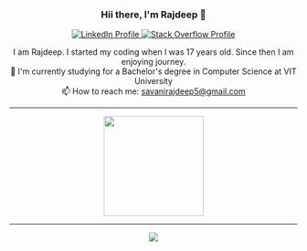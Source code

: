 
<h3 align="center">Hii there, I'm Rajdeep 👋</h3>
<p align="center">
  <a href="https://www.linkedin.com/in/savanirajdeep5/">
    <img src="https://img.shields.io/badge/LinkedIn-0077B5?style=for-the-badge&logo=linkedin&logoColor=white" alt="LinkedIn Profile">
  </a>
  <a href="https://stackoverflow.com/users/12783059/rajdeep-savani-r?tab=profile">
    <img src="https://img.shields.io/badge/Stack_Overflow-FE7A16?style=for-the-badge&logo=stack-overflow&logoColor=white" alt="Stack Overflow Profile">
  </a>
  <br>
  <p align="center">
      I am Rajdeep. I started my coding when I was 17 years old. Since then I am enjoying journey.
    <br>
      🔬 I'm currently studying for a Bachelor's degree in Computer Science at VIT University
    <br>
      📫 How to reach me: <a href="mailto: savanirajdeep5@gmail.com">savanirajdeep5@gmail.com</a>
  </p>
</p>

  <hr>
  
<p align=center >
  <a href="https://github.com/anuraghazra/github-readme-stats" title="Go to Source">
    <img height=175 align="center" src="https://github-readme-stats-lac-five.vercel.app/api?username=savanirajdeep&count_private=true&show_icons=true&include_all_commits=true&theme=nord">
  </a>
</p>

  <hr>

<p align=center>  
  <a href="https://github.com/anuraghazra/github-readme-stats">
    <img align="center" src="https://github-readme-stats.vercel.app/api/top-langs/?username=savanirajdeep&layout=compact&theme=nord" />
  </a>
</p>
